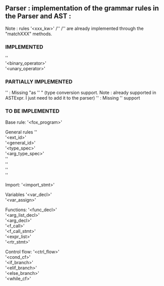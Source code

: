 ## Parser : implementation of the grammar rules in the Parser and AST :

Note : rules '<xxx_kw>'  /'<id>'  /'<type>'   are already implemented through the "matchXXX" methods.

### IMPLEMENTED
'<expr>'  
'<binary_operator>'  
'<unary_operator>'  


### PARTIALLY IMPLEMENTED
'<term>'   : Missing "as '<type>'  " (type conversion support. Note : already supported in ASTExpr. I just need to add it to the parser)
'<value>'   : Missing '<callable>'   support

### TO BE IMPLEMENTED 
Base rule:
'<fox_program>'  

General rules
'<namespace>'  
'<ext_id>'  
'<general_id>'  
'<type_spec>'  
'<arg_type_spec>'  
'<eoi>'  
'<block>'  
'<stmt>'  
'<callable>'  
        
Import:
'<import_stmt>'  

Variables
'<var_decl>'  
'<var_assign>'  

Functions:
'<func_decl>'  
'<arg_list_decl>'  
'<arg_decl>'  
'<f_call>'  
'<f_call_stmt>'  
'<expr_list>'  
'<rtr_stmt>'  

Control flow:
'<ctrl_flow>'  
'<cond_cf>'  
'<if_branch>'  
'<elif_branch>'  
'<else_branch>'  
'<while_cf>'  
